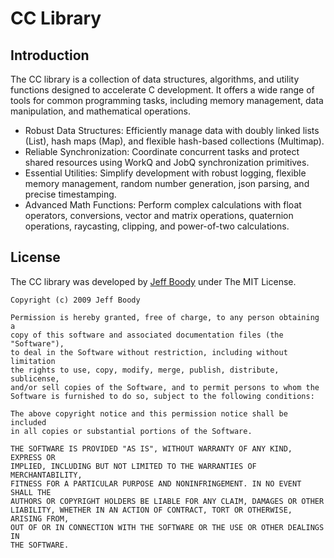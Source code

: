 CC Library
==========

Introduction
------------

The CC library is a collection of data structures,
algorithms, and utility functions designed to accelerate C
development. It offers a wide range of tools for common
programming tasks, including memory management, data
manipulation, and mathematical operations.

* Robust Data Structures: Efficiently manage data with
  doubly linked lists (List), hash maps (Map), and flexible
  hash-based collections (Multimap).
* Reliable Synchronization: Coordinate concurrent tasks and
  protect shared resources using WorkQ and JobQ
  synchronization primitives.
* Essential Utilities: Simplify development with robust
  logging, flexible memory management, random number
  generation, json parsing, and precise timestamping.
* Advanced Math Functions: Perform complex calculations with
  float operators, conversions, vector and matrix
  operations, quaternion operations, raycasting, clipping,
  and power-of-two calculations.

License
-------

The CC library was developed by
[Jeff Boody](mailto:jeffboody@gmail.com)
under The MIT License.

	Copyright (c) 2009 Jeff Boody

	Permission is hereby granted, free of charge, to any person obtaining a
	copy of this software and associated documentation files (the "Software"),
	to deal in the Software without restriction, including without limitation
	the rights to use, copy, modify, merge, publish, distribute, sublicense,
	and/or sell copies of the Software, and to permit persons to whom the
	Software is furnished to do so, subject to the following conditions:

	The above copyright notice and this permission notice shall be included
	in all copies or substantial portions of the Software.

	THE SOFTWARE IS PROVIDED "AS IS", WITHOUT WARRANTY OF ANY KIND, EXPRESS OR
	IMPLIED, INCLUDING BUT NOT LIMITED TO THE WARRANTIES OF MERCHANTABILITY,
	FITNESS FOR A PARTICULAR PURPOSE AND NONINFRINGEMENT. IN NO EVENT SHALL THE
	AUTHORS OR COPYRIGHT HOLDERS BE LIABLE FOR ANY CLAIM, DAMAGES OR OTHER
	LIABILITY, WHETHER IN AN ACTION OF CONTRACT, TORT OR OTHERWISE, ARISING FROM,
	OUT OF OR IN CONNECTION WITH THE SOFTWARE OR THE USE OR OTHER DEALINGS IN
	THE SOFTWARE.
